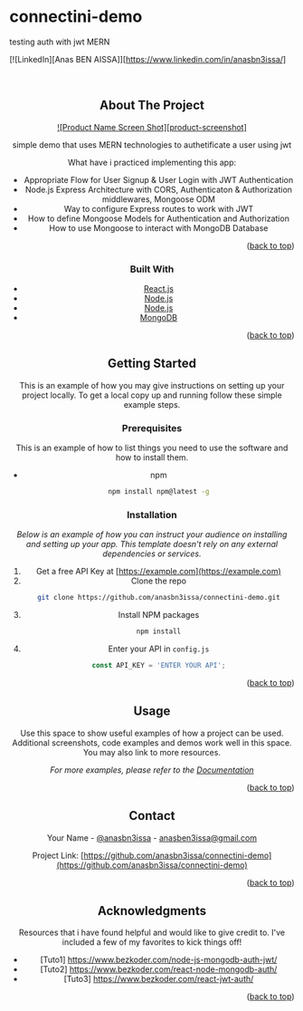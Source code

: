# connectini-demo
testing auth with jwt MERN 
<div id="top"></div>
<!--
*** Thanks for checking out the Best-README-Template. If you have a suggestion
*** that would make this better, please fork the repo and create a pull request
*** or simply open an issue with the tag "enhancement".
*** Don't forget to give the project a star!
*** Thanks again! Now go create something AMAZING! :D
-->



<!-- PROJECT SHIELDS -->
<!--
*** I'm using markdown "reference style" links for readability.
*** Reference links are enclosed in brackets [ ] instead of parentheses ( ).
*** See the bottom of this document for the declaration of the reference variables
*** for contributors-url, forks-url, etc. This is an optional, concise syntax you may use.
*** https://www.markdownguide.org/basic-syntax/#reference-style-links
-->
[![LinkedIn][Anas BEN AISSA]][https://www.linkedin.com/in/anasbn3issa/]



<!-- PROJECT LOGO -->
<br />
<div align="center">

<!-- ABOUT THE PROJECT -->
## About The Project

[![Product Name Screen Shot][product-screenshot]](https://example.com)

simple demo that uses MERN technologies to authetificate a user using jwt 

What have i practiced implementing this app:
* Appropriate Flow for User Signup & User Login with JWT Authentication
* Node.js Express Architecture with CORS, Authenticaton & Authorization middlewares, Mongoose ODM
* Way to configure Express routes to work with JWT
* How to define Mongoose Models for Authentication and Authorization
* How to use Mongoose to interact with MongoDB Database


<p align="right">(<a href="#top">back to top</a>)</p>



### Built With


* [React.js](https://reactjs.org/)
* [Node.js](https://img.shields.io/badge/Node.js-339933?style=for-the-badge&logo=nodedotjs&logoColor=white)
* [Node.js](https://img.shields.io/badge/Express.js-000000?style=for-the-badge&logo=express&logoColor=white)
* [MongoDB](https://img.shields.io/badge/MongoDB-4EA94B?style=for-the-badge&logo=mongodb&logoColor=white)


<p align="right">(<a href="#top">back to top</a>)</p>



<!-- GETTING STARTED -->
## Getting Started

This is an example of how you may give instructions on setting up your project locally.
To get a local copy up and running follow these simple example steps.

### Prerequisites

This is an example of how to list things you need to use the software and how to install them.
* npm
  ```sh
  npm install npm@latest -g
  ```

### Installation

_Below is an example of how you can instruct your audience on installing and setting up your app. This template doesn't rely on any external dependencies or services._

1. Get a free API Key at [https://example.com](https://example.com)
2. Clone the repo
   ```sh
   git clone https://github.com/anasbn3issa/connectini-demo.git
   ```
3. Install NPM packages
   ```sh
   npm install
   ```
4. Enter your API in `config.js`
   ```js
   const API_KEY = 'ENTER YOUR API';
   ```

<p align="right">(<a href="#top">back to top</a>)</p>



<!-- USAGE EXAMPLES -->
## Usage

Use this space to show useful examples of how a project can be used. Additional screenshots, code examples and demos work well in this space. You may also link to more resources.

_For more examples, please refer to the [Documentation](https://example.com)_

<p align="right">(<a href="#top">back to top</a>)</p>

<!-- CONTACT -->
## Contact

Your Name - [@anasbn3issa](https://twitter.com/anasbn3issa) - anasben3issa@gmail.com

Project Link: [https://github.com/anasbn3issa/connectini-demo](https://github.com/anasbn3issa/connectini-demo)

<p align="right">(<a href="#top">back to top</a>)</p>



<!-- ACKNOWLEDGMENTS -->
## Acknowledgments

Resources that i have found helpful and would like to give credit to. I've included a few of my favorites to kick things off!

* [Tuto1] https://www.bezkoder.com/node-js-mongodb-auth-jwt/
* [Tuto2] https://www.bezkoder.com/react-node-mongodb-auth/
* [Tuto3] https://www.bezkoder.com/react-jwt-auth/


<p align="right">(<a href="#top">back to top</a>)</p>


